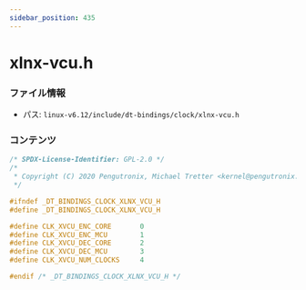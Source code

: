 ```yaml
---
sidebar_position: 435
---
```

# xlnx-vcu.h

### ファイル情報

- パス: `linux-v6.12/include/dt-bindings/clock/xlnx-vcu.h`

### コンテンツ

```h
/* SPDX-License-Identifier: GPL-2.0 */
/*
 * Copyright (C) 2020 Pengutronix, Michael Tretter <kernel@pengutronix.de>
 */

#ifndef _DT_BINDINGS_CLOCK_XLNX_VCU_H
#define _DT_BINDINGS_CLOCK_XLNX_VCU_H

#define CLK_XVCU_ENC_CORE		0
#define CLK_XVCU_ENC_MCU		1
#define CLK_XVCU_DEC_CORE		2
#define CLK_XVCU_DEC_MCU		3
#define CLK_XVCU_NUM_CLOCKS		4

#endif /* _DT_BINDINGS_CLOCK_XLNX_VCU_H */

```
